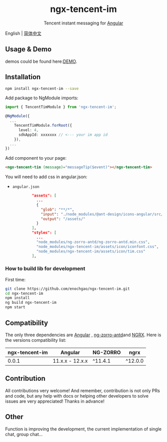<div align="center">
<!-- <img class="mx-auto center-block d-block" src="https://valor-software.com/ngx-bootstrap/assets/images/logos/ngx-bootstrap-logo.svg" alt="ngx-bootstrap" width="200" height="200"> -->
    <h1>ngx-tencent-im</h1>
</div>

<p align="center">
Tencent instant messaging for <a href="https://angular.io/">Angular</a>
</p>

English | [简体中文](README-zh_CN.md)

## Usage & Demo

demos could be found here:[DEMO](https://enochgao.github.io/ngx-tencent-im/).

## Installation

```bash
npm install ngx-tencent-im --save
```

Add package to NgModule imports:

```ts
import { TencentTimModule } from 'ngx-tencent-im';

@NgModule({
  ...
    TencentTimModule.forRoot({
      level: 4,
      sdkAppId: xxxxxxx // <--- your im app id
    }),
  ...
})
```

Add component to your page:

```html
<ngx-tencent-tim (message)="messageTip($event)"></ngx-tencent-tim>
```

You will need to add css in angular.json:

- `angular.json`

```json
            "assets": [
              ...
              {
                "glob": "**/*",
                "input": "./node_modules/@ant-design/icons-angular/src/inline-svg/",
                "output": "/assets/"
              }
            ],
            "styles": [
              ...
              "node_modules/ng-zorro-antd/ng-zorro-antd.min.css",
              "node_modules/ngx-tencent-im/assets/icon/iconfont.css",
              "node_modules/ngx-tencent-im/assets/icon/tim.css"
            ],
```

### How to build lib for development

First time:

```bash
git clone https://github.com/enochgao/ngx-tencent-im.git
cd ngx-tencent-im
npm install
ng build ngx-tencent-im
npm start
```

## Compatibility

The only three dependencies are [Angular](https://angular.io) , [
ng-zorro-antd](https://ng.ant.design/)and [NGRX](https://ngrx.io/).
Here is the versions compatibility list:

| ngx-tencent-im | Angular         | NG-ZORRO | ngrx    |
| -------------- | --------------- | -------- | ------- |
| 0.0.1          | 11.x.x - 12.x.x | ^11.4.1  | ^12.0.0 |

## Contribution

All contributions very welcome! And remember, contribution is not only PRs and code, but any help with docs or helping other developers to solve issues are very appreciated! Thanks in advance!

## Other

Function is improving the development, the current implementation of single chat, group chat...
